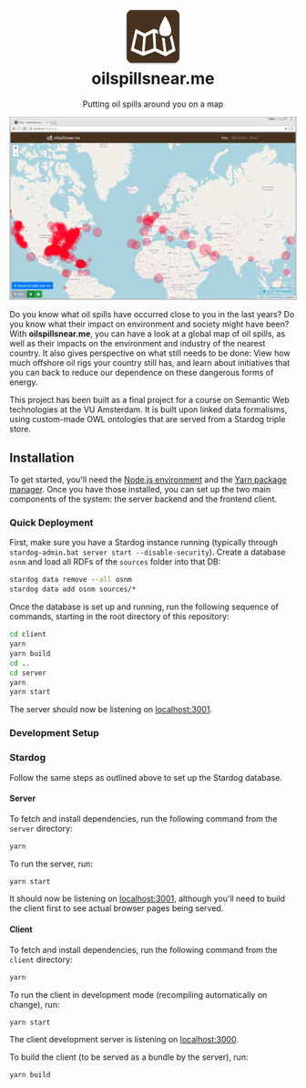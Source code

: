<h1 align="center">
  <img src="https://github.com/gandreadis/oilspillsnearme/raw/master/client/public/android-chrome-192x192.png" width="100"/><br/>
  oilspillsnear.me
</h1>
<p align="center">Putting oil spills around you on a map</p>

<img src="https://github.com/gandreadis/oilspillsnearme/raw/master/images/oilspillsnearme-map-screenshot.png"/>

Do you know what oil spills have occurred close to you in the last years? Do you know what their impact on environment and society might have been? With **oilspillsnear.me**, you can have a look at a global map of oil spills, as well as their impacts on the environment and industry of the nearest country. It also gives perspective on what still needs to be done: View how much offshore oil rigs your country still has, and learn about initiatives that you can back to reduce our dependence on these dangerous forms of energy.

This project has been built as a final project for a course on Semantic Web technologies at the VU Amsterdam. It is built upon linked data formalisms, using custom-made OWL ontologies that are served from a Stardog triple store.

## Installation

To get started, you'll need the [Node.js environment](https://nodejs.org) and the [Yarn package manager](https://yarnpkg.com). Once you have those installed, you can set up the two main components of the system: the server backend and the frontend client.

### Quick Deployment

First, make sure you have a Stardog instance running (typically through `stardog-admin.bat server start --disable-security`). Create a database `osnm` and load all RDFs of the `sources` folder into that DB:

```cmd
stardog data remove --all osnm
stardog data add osnm sources/*
```

Once the database is set up and running, run the following sequence of commands, starting in the root directory of this repository:

```bash
cd client
yarn
yarn build
cd ..
cd server
yarn
yarn start
```

The server should now be listening on [localhost:3001](http://localhost:3001).

### Development Setup

### Stardog

Follow the same steps as outlined above to set up the Stardog database.

#### Server 
To fetch and install dependencies, run the following command from the `server` directory:

```bash
yarn
```

To run the server, run:

```bash
yarn start
```

It should now be listening on [localhost:3001](http://localhost:3001), although you'll need to build the client first to see actual browser pages being served.

#### Client 

To fetch and install dependencies, run the following command from the `client` directory:

```bash
yarn
```

To run the client in development mode (recompiling automatically on change), run:

```bash
yarn start
```

The client development server is listening on [localhost:3000](http://localhost:3000).

To build the client (to be served as a bundle by the server), run:

```bash
yarn build
```

